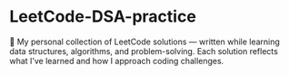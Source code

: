 # LeetCode-DSA-practice
🚀 My personal collection of LeetCode solutions — written while learning data structures, algorithms, and problem-solving. Each solution reflects what I’ve learned and how I approach coding challenges.
